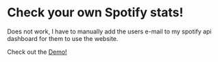 # Check your own Spotify stats!

Does not work, I have to manually add the users e-mail to my spotify api dashboard for them to use the website. 

Check out the [Demo!](https://eren-a.github.io/spotify-stats-demo/)


